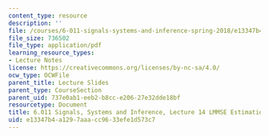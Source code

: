 ```yaml
---
content_type: resource
description: ''
file: /courses/6-011-signals-systems-and-inference-spring-2018/e13347b4a1297aaacc9633efe1d573c7_MIT6_011S18lec14.pdf
file_size: 736502
file_type: application/pdf
learning_resource_types:
- Lecture Notes
license: https://creativecommons.org/licenses/by-nc-sa/4.0/
ocw_type: OCWFile
parent_title: Lecture Slides
parent_type: CourseSection
parent_uid: 737e0ab1-eeb2-b8cc-e206-27e32dde18bf
resourcetype: Document
title: 6.011 Signals, Systems and Inference, Lecture 14 LMMSE Estimation, Orthogonality
uid: e13347b4-a129-7aaa-cc96-33efe1d573c7
---
```

